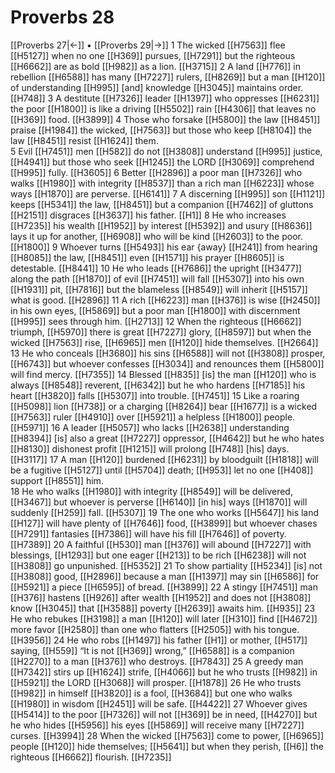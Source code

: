 # Proverbs 28
[[Proverbs 27|←]] • [[Proverbs 29|→]]
1 The wicked [[H7563]] flee [[H5127]] when no one [[H369]] pursues, [[H7291]] but the righteous [[H6662]] are as bold [[H982]] as a lion. [[H3715]] 
2 A land [[H776]] in rebellion [[H6588]] has many [[H7227]] rulers, [[H8269]] but a man [[H120]] of understanding [[H995]] [and] knowledge [[H3045]] maintains order. [[H748]] 
3 A destitute [[H7326]] leader [[H1397]] who oppresses [[H6231]] the poor [[H1800]] is like a driving [[H5502]] rain [[H4306]] that leaves no [[H369]] food. [[H3899]] 
4 Those who forsake [[H5800]] the law [[H8451]] praise [[H1984]] the wicked, [[H7563]] but those who keep [[H8104]] the law [[H8451]] resist [[H1624]] them.  
5 Evil [[H7451]] men [[H582]] do not [[H3808]] understand [[H995]] justice, [[H4941]] but those who seek [[H1245]] the LORD [[H3069]] comprehend [[H995]] fully. [[H3605]] 
6 Better [[H2896]] a poor man [[H7326]] who walks [[H1980]] with integrity [[H8537]] than a rich man [[H6223]] whose ways [[H1870]] are perverse. [[H6141]] 
7 A discerning [[H995]] son [[H1121]] keeps [[H5341]] the law, [[H8451]] but a companion [[H7462]] of gluttons [[H2151]] disgraces [[H3637]] his father. [[H1]] 
8 He who increases [[H7235]] his wealth [[H1952]] by interest [[H5392]] and usury [[H8636]] lays it up for another, [[H6908]] who will be kind [[H2603]] to the poor. [[H1800]] 
9 Whoever turns [[H5493]] his ear {away} [[H241]] from hearing [[H8085]] the law, [[H8451]] even [[H1571]] his prayer [[H8605]] is detestable. [[H8441]] 
10 He who leads [[H7686]] the upright [[H3477]] along the path [[H1870]] of evil [[H7451]] will fall [[H5307]] into his own [[H1931]] pit, [[H7816]] but the blameless [[H8549]] will inherit [[H5157]] what is good. [[H2896]] 
11 A rich [[H6223]] man [[H376]] is wise [[H2450]] in his own eyes, [[H5869]] but a poor man [[H1800]] with discernment [[H995]] sees through him. [[H2713]] 
12 When the righteous [[H6662]] triumph, [[H5970]] there is great [[H7227]] glory, [[H8597]] but when the wicked [[H7563]] rise, [[H6965]] men [[H120]] hide themselves. [[H2664]] 
13 He who conceals [[H3680]] his sins [[H6588]] will not [[H3808]] prosper, [[H6743]] but whoever confesses [[H3034]] and renounces them [[H5800]] will find mercy. [[H7355]] 
14 Blessed [[H835]] [is] the man [[H120]] who is always [[H8548]] reverent, [[H6342]] but he who hardens [[H7185]] his heart [[H3820]] falls [[H5307]] into trouble. [[H7451]] 
15 Like a roaring [[H5098]] lion [[H738]] or a charging [[H8264]] bear [[H1677]] is a wicked [[H7563]] ruler [[H4910]] over [[H5921]] a helpless [[H1800]] people. [[H5971]] 
16 A leader [[H5057]] who lacks [[H2638]] understanding [[H8394]] [is] also a great [[H7227]] oppressor, [[H4642]] but he who hates [[H8130]] dishonest profit [[H1215]] will prolong [[H748]] [his] days. [[H3117]] 
17 A man [[H120]] burdened [[H6231]] by bloodguilt [[H1818]] will be a fugitive [[H5127]] until [[H5704]] death; [[H953]] let no one [[H408]] support [[H8551]] him.  
18 He who walks [[H1980]] with integrity [[H8549]] will be delivered, [[H3467]] but whoever is perverse [[H6140]] [in his] ways [[H1870]] will suddenly [[H259]] fall. [[H5307]] 
19 The one who works [[H5647]] his land [[H127]] will have plenty of [[H7646]] food, [[H3899]] but whoever chases [[H7291]] fantasies [[H7386]] will have his fill [[H7646]] of poverty. [[H7389]] 
20 A faithful [[H530]] man [[H376]] will abound [[H7227]] with blessings, [[H1293]] but one eager [[H213]] to be rich [[H6238]] will not [[H3808]] go unpunished. [[H5352]] 
21 To show partiality [[H5234]] [is] not [[H3808]] good, [[H2896]] because a man [[H1397]] may sin [[H6586]] for [[H5921]] a piece [[H6595]] of bread. [[H3899]] 
22 A stingy [[H7451]] man [[H376]] hastens [[H926]] after wealth [[H1952]] and does not [[H3808]] know [[H3045]] that [[H3588]] poverty [[H2639]] awaits him. [[H935]] 
23 He who rebukes [[H3198]] a man [[H120]] will later [[H310]] find [[H4672]] more favor [[H2580]] than one who flatters [[H2505]] with his tongue. [[H3956]] 
24 He who robs [[H1497]] his father [[H1]] or mother, [[H517]] saying, [[H559]] “It is not [[H369]] wrong,” [[H6588]] is a companion [[H2270]] to a man [[H376]] who destroys. [[H7843]] 
25 A greedy man [[H7342]] stirs up [[H1624]] strife, [[H4066]] but he who trusts [[H982]] in [[H5921]] the LORD [[H3068]] will prosper. [[H1878]] 
26 He who trusts [[H982]] in himself [[H3820]] is a fool, [[H3684]] but one who walks [[H1980]] in wisdom [[H2451]] will be safe. [[H4422]] 
27 Whoever gives [[H5414]] to the poor [[H7326]] will not [[H369]] be in need, [[H4270]] but he who hides [[H5956]] his eyes [[H5869]] will receive many [[H7227]] curses. [[H3994]] 
28 When the wicked [[H7563]] come to power, [[H6965]] people [[H120]] hide themselves; [[H5641]] but when they perish, [[H6]] the righteous [[H6662]] flourish. [[H7235]] 
